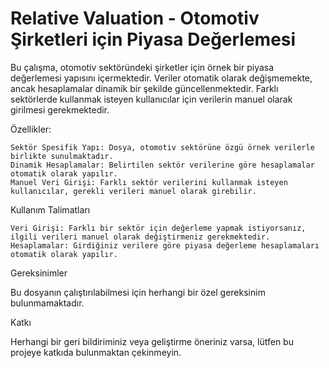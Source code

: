 # Relative Valuation - Otomotiv Şirketleri için Piyasa Değerlemesi

Bu çalışma, otomotiv sektöründeki şirketler için örnek bir piyasa değerlemesi yapısını içermektedir. Veriler otomatik olarak değişmemekte, ancak hesaplamalar dinamik bir şekilde güncellenmektedir. Farklı sektörlerde kullanmak isteyen kullanıcılar için verilerin manuel olarak girilmesi gerekmektedir.

Özellikler:

    Sektör Spesifik Yapı: Dosya, otomotiv sektörüne özgü örnek verilerle birlikte sunulmaktadır.
    Dinamik Hesaplamalar: Belirtilen sektör verilerine göre hesaplamalar otomatik olarak yapılır.
    Manuel Veri Girişi: Farklı sektör verilerini kullanmak isteyen kullanıcılar, gerekli verileri manuel olarak girebilir.

Kullanım Talimatları

    Veri Girişi: Farklı bir sektör için değerleme yapmak istiyorsanız, ilgili verileri manuel olarak değiştirmeniz gerekmektedir.
    Hesaplamalar: Girdiğiniz verilere göre piyasa değerleme hesaplamaları otomatik olarak yapılır.

Gereksinimler

Bu dosyanın çalıştırılabilmesi için herhangi bir özel gereksinim bulunmamaktadır.

Katkı

Herhangi bir geri bildiriminiz veya geliştirme öneriniz varsa, lütfen bu projeye katkıda bulunmaktan çekinmeyin.
